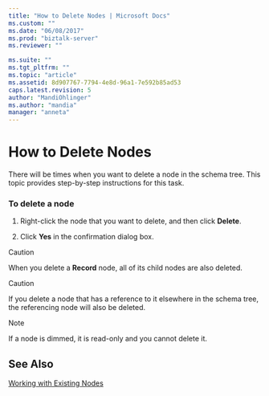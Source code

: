 ```yaml
---
title: "How to Delete Nodes | Microsoft Docs"
ms.custom: ""
ms.date: "06/08/2017"
ms.prod: "biztalk-server"
ms.reviewer: ""

ms.suite: ""
ms.tgt_pltfrm: ""
ms.topic: "article"
ms.assetid: 8d907767-7794-4e8d-96a1-7e592b85ad53
caps.latest.revision: 5
author: "MandiOhlinger"
ms.author: "mandia"
manager: "anneta"
---
```

# How to Delete Nodes
There will be times when you want to delete a node in the schema tree. This topic provides step-by-step instructions for this task.  
  
### To delete a node  
  
1.  Right-click the node that you want to delete, and then click **Delete**.  
  
2.  Click **Yes** in the confirmation dialog box.  
  
> [!CAUTION]
>  When you delete a **Record** node, all of its child nodes are also deleted.  
  
> [!CAUTION]
>  If you delete a node that has a reference to it elsewhere in the schema tree, the referencing node will also be deleted.  
  
> [!NOTE]
>  If a node is dimmed, it is read-only and you cannot delete it.  
  
## See Also  
 [Working with Existing Nodes](../core/working-with-existing-nodes.md)